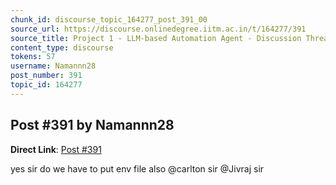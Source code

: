 ```yaml
---
chunk_id: discourse_topic_164277_post_391_00
source_url: https://discourse.onlinedegree.iitm.ac.in/t/164277/391
source_title: Project 1 - LLM-based Automation Agent - Discussion Thread [TDS Jan 2025]
content_type: discourse
tokens: 57
username: Namannn28
post_number: 391
topic_id: 164277
---
```


## Post #391 by Namannn28

**Direct Link**: [Post #391](https://discourse.onlinedegree.iitm.ac.in/t/164277/391)

yes sir do we have to put env file also @carlton sir @Jivraj sir
